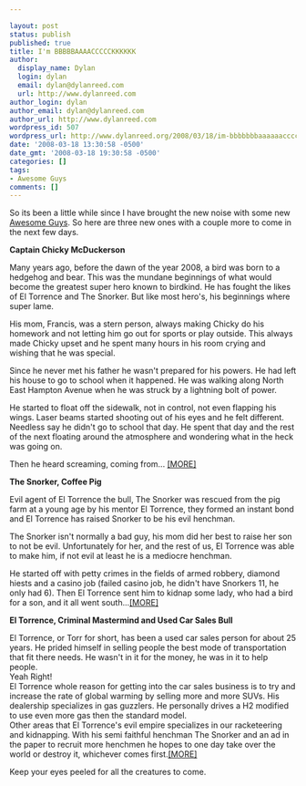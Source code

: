 ```yaml
---

layout: post
status: publish
published: true
title: I'm BBBBBAAAACCCCCKKKKKK
author:
  display_name: Dylan
  login: dylan
  email: dylan@dylanreed.com
  url: http://www.dylanreed.com
author_login: dylan
author_email: dylan@dylanreed.com
author_url: http://www.dylanreed.com
wordpress_id: 507
wordpress_url: http://www.dylanreed.org/2008/03/18/im-bbbbbbbaaaaaaccccccckkkkkkkk/
date: '2008-03-18 13:30:58 -0500'
date_gmt: '2008-03-18 19:30:58 -0500'
categories: []
tags:
- Awesome Guys
comments: []
---
```


So its been a little while since I have brought the new noise with some new [Awesome Guys][1]. So here are three new ones with a couple more to come in the next few days.

   [1]: http://awesomeguy.etsy.com

**Captain Chicky McDuckerson**

Many years ago, before the dawn of the year 2008, a bird was born to a hedgehog and bear. This was the mundane beginnings of what would become the greatest super hero known to birdkind. He has fought the likes of El Torrence and The Snorker. But like most hero's, his beginnings where super lame.

His mom, Francis, was a stern person, always making Chicky do his homework and not letting him go out for sports or play outside. This always made Chicky upset and he spent many hours in his room crying and wishing that he was special.

Since he never met his father he wasn't prepared for his powers. He had left his house to go to school when it happened. He was walking along North East Hampton Avenue when he was struck by a lightning bolt of power.

He started to float off the sidewalk, not in control, not even flapping his wings. Laser beams started shooting out of his eyes and he felt different. Needless say he didn't go to school that day. He spent that day and the rest of the next floating around the atmosphere and wondering what in the heck was going on.

Then he heard screaming, coming from... [[MORE]][2]

   [2]: http://www.etsy.com/view_listing.php?listing_id=10345835

**The Snorker, Coffee Pig**

Evil agent of El Torrence the bull, The Snorker was rescued from the pig farm at a young age by his mentor El Torrence, they formed an instant bond and El Torrence has raised Snorker to be his evil henchman.

The Snorker isn't normally a bad guy, his mom did her best to raise her son to not be evil. Unfortunately for her, and the rest of us, El Torrence was able to make him, if not evil at least he is a mediocre henchman.

He started off with petty crimes in the fields of armed robbery, diamond hiests and a casino job (failed casino job, he didn't have Snorkers 11, he only had 6). Then El Torrence sent him to kidnap some lady, who had a bird for a son, and it all went south...[[MORE]][3]

   [3]: http://www.etsy.com/view_listing.php?listing_id=10346593

**El Torrence, Criminal Mastermind and Used Car Sales Bull**

El Torrence, or Torr for short, has been a used car sales person for about 25 years. He prided himself in selling people the best mode of transportation that fit there needs. He wasn't in it for the money, he was in it to help people.  
Yeah Right!  
El Torrence whole reason for getting into the car sales business is to try and increase the rate of global warming by selling more and more SUVs. His dealership specializes in gas guzzlers. He personally drives a H2 modified to use even more gas then the standard model.  
Other areas that El Torrence's evil empire specializes in our racketeering and kidnapping. With his semi faithful henchman The Snorker and an ad in the paper to recruit more henchmen he hopes to one day take over the world or destroy it, whichever comes first.[[MORE]][4]

   [4]: http://www.etsy.com/view_listing.php?listing_id=10355248

Keep your eyes peeled for all the creatures to come.
